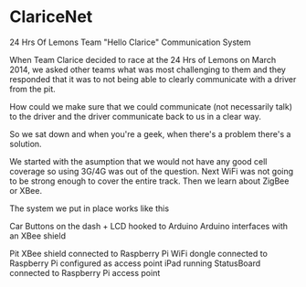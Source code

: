 ClariceNet
==========

24 Hrs Of Lemons Team "Hello Clarice"  Communication System

When Team Clarice decided to race at the 24 Hrs of Lemons on March 2014, we asked other teams what was most challenging to them and they responded that it was to not being able to clearly communicate with a driver from the pit.

How could we make sure that we could communicate (not necessarily talk) to the driver and the driver communicate back to us in a clear way.

So we sat down and when you're a geek, when there's a problem there's a solution.

We started with the asumption that we would not have any good cell coverage so using 3G/4G was out of the question.
Next WiFi was not going to be strong enough to cover the entire track.
Then we learn about ZigBee or XBee.

The system we put in place works like this

Car
  Buttons on the dash + LCD hooked to Arduino
  Arduino interfaces with an XBee shield
  
Pit
  XBee shield connected to Raspberry Pi
  WiFi dongle connected to Raspberry Pi configured as access point
  iPad running StatusBoard connected to Raspberry Pi access point

